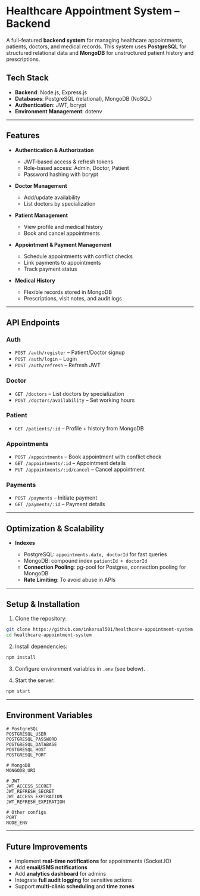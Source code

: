 # Healthcare Appointment System – Backend

A full-featured **backend system** for managing healthcare appointments, patients, doctors, and medical records. This system uses **PostgreSQL** for structured relational data and **MongoDB** for unstructured patient history and prescriptions.


## Tech Stack

* **Backend**: Node.js, Express.js
* **Databases**: PostgreSQL (relational), MongoDB (NoSQL)
* **Authentication**: JWT, bcrypt  
* **Environment Management**: dotenv

---

## Features

* **Authentication & Authorization**

  * JWT-based access & refresh tokens
  * Role-based access: Admin, Doctor, Patient
  * Password hashing with bcrypt 

* **Doctor Management**

  * Add/update availability
  * List doctors by specialization

* **Patient Management**

  * View profile and medical history
  * Book and cancel appointments

* **Appointment & Payment Management**

  * Schedule appointments with conflict checks
  * Link payments to appointments
  * Track payment status

* **Medical History**

  * Flexible records stored in MongoDB
  * Prescriptions, visit notes, and audit logs

---
 

## API Endpoints

### Auth

* `POST /auth/register` – Patient/Doctor signup
* `POST /auth/login` – Login
* `POST /auth/refresh` – Refresh JWT

### Doctor

* `GET /doctors` – List doctors by specialization
* `POST /doctors/availability` – Set working hours

### Patient

* `GET /patients/:id` – Profile + history from MongoDB

### Appointments

* `POST /appointments` – Book appointment with conflict check
* `GET /appointments/:id` – Appointment details
* `PUT /appointments/:id/cancel` – Cancel appointment

### Payments

* `POST /payments` – Initiate payment
* `GET /payments/:id` – Payment details

---

## Optimization & Scalability

* **Indexes**

  * PostgreSQL: `appointments.date, doctorId` for fast queries
  * MongoDB: compound index `patientId + doctorId` 
  * **Connection Pooling**: pg-pool for Postgres, connection pooling for MongoDB
  * **Rate Limiting**: To avoid abuse in APIs
---

## Setup & Installation

1. Clone the repository:

```bash
git clone https://github.com/inkersal501/healthcare-appointment-system.git
cd healthcare-appointment-system
```

2. Install dependencies:

```bash
npm install
```

3. Configure environment variables in `.env` (see below).

4. Start the server:

```bash
npm start
```

---

## Environment Variables

```env
# PostgreSQL
POSTGRESQL_USER
POSTGRESQL_PASSWORD
POSTGRESQL_DATABASE
POSTGRESQL_HOST
POSTGRESQL_PORT

# MongoDB
MONGODB_URI

# JWT
JWT_ACCESS_SECRET
JWT_REFRESH_SECRET
JWT_ACCESS_EXPIRATION
JWT_REFRESH_EXPIRATION

# Other configs
PORT
NODE_ENV
```

---

## Future Improvements

* Implement **real-time notifications** for appointments (Socket.IO)
* Add **email/SMS notifications**
* Add **analytics dashboard** for admins
* Integrate **full audit logging** for sensitive actions
* Support **multi-clinic scheduling** and **time zones**
